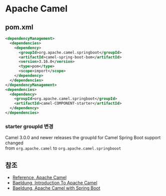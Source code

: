 # Apache Camel

## pom.xml

```xml
<dependencyManagement>
  <dependencies>
    <dependency>
      <groupId>org.apache.camel.springboot</groupId>
      <artifactId>camel-spring-boot-bom</artifactId>
      <version>3.16.0</version>
      <type>pom</type>
      <scope>import</scope>
    </dependency>
  </dependencies>
</dependencyManagement>
<dependencies>
  <dependency>
    <groupId>org.apache.camel.springboot</groupId>
    <artifactId>camel-COMPONENT-starter</artifactId>
  </dependency>
</dependencies>
 ```

### starter groupId 변경

Camel 3.0.0 and newer releases the groupId for Camel Spring Boot support changed   
from `org.apache.camel` to `org.apache.camel.springbooot`

## 참조

- [Reference, Apache Camel](https://camel.apache.org/)
- [Baeldung, Introduction To Apache Camel](https://www.baeldung.com/apache-camel-intro)
- [Baeldung, Apache Camel with Spring Boot](https://www.baeldung.com/apache-camel-spring-boot)
